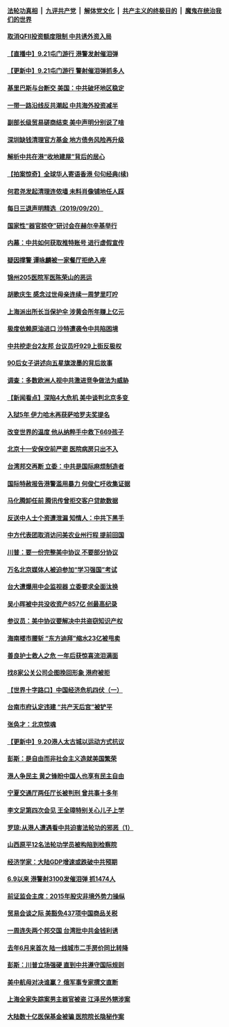 ####  [法轮功真相](../../../../basic/blob/master/README.md?t=09211152) &nbsp;|&nbsp; [九评共产党](../../../../9ping.md/blob/master/README.md?t=09211152) &nbsp;|&nbsp; [解体党文化](../../../../jtdwh.md/blob/master/README.md?t=09211152)  &nbsp;|&nbsp; [共产主义的终极目的](../../../../gczydzjmd.md/blob/master/README.md?t=09211152) &nbsp;|&nbsp; [魔鬼在统治我们的世界](../../../../mgztzwmdsj.md/blob/master/README.md?t=09211152) 

#### [取消QFII投资额度限制 中共诱外资入局](../pages/nsc413/n11515403.md?t=09211152) 

#### [【直播中】9.21屯门游行 港警发射催泪弹](../pages/nsc413/n11533277.md?t=09211152) 

#### [【更新中】9.21屯门游行 警射催泪弹抓多人](../pages/nsc413/n11534673.md?t=09211152) 


#### [基里巴斯与台断交 美国：中共破坏地区稳定](../pages/nsc413/n11536743.md?t=09211152) 

#### [一带一路沿线反共潮起 中共海外投资减半](../pages/nsc413/n11520228.md?t=09211152) 

#### [副部长级贸易磋商结束 美中声明分别说了啥](../pages/nsc413/n11536402.md?t=09211152) 

#### [深圳缺钱清理官方基金 地方债务风险再升级](../pages/nsc413/n11535810.md?t=09211152) 

#### [解析中共在港“收地建屋”背后的居心](../pages/nsc413/n11523814.md?t=09211152) 

#### [【拍案惊奇】全球华人寄语香港 句句经典(续)](../pages/nsc413/n11536382.md?t=09211152) 

#### [何君尧发起清理连侬墙 未料肖像铺地任人踩](../pages/nsc413/n11536549.md?t=09211152) 

#### [每日三退声明精选（2019/09/20）](../pages/nsc413/n11536505.md?t=09211152) 

#### [国家性“器官掠夺”研讨会在赫尔辛基举行](../pages/nsc413/n11532803.md?t=09211152) 

#### [内幕：中共如何获取推特账号 进行虚假宣传](../pages/nsc413/n11535181.md?t=09211152) 

#### [疑因撑警 谭咏麟被一家餐厅拒绝入座](../pages/nsc413/n11535545.md?t=09211152) 

#### [锦州205医院军医陈荣山的恶运](../pages/nsc413/n11535668.md?t=09211152) 

#### [胡歌庆生 感念过世母亲连续一周梦里叮咛](../pages/nsc413/n11535927.md?t=09211152) 

#### [上海派出所长当保护伞 涉黄会所年赚上亿元](../pages/nsc413/n11535842.md?t=09211152) 

#### [极度依赖原油进口 沙特遭袭令中共陷困境](../pages/nsc413/n11535965.md?t=09211152) 

#### [中共挖走台2友邦 台议员吁929上街反极权](../pages/nsc413/n11534891.md?t=09211152) 

#### [90后女子讲述向五星旗泼墨的背后故事](../pages/nsc413/n11535974.md?t=09211152) 

#### [调查：多数欧洲人视中共激进竞争做法为威胁](../pages/nsc413/n11535960.md?t=09211152) 

#### [【新闻看点】深陷4大危机 美中谈判北京多变 ](../pages/nsc413/n11535692.md?t=09211152) 

#### [入狱5年 伊力哈木再获萨哈罗夫奖提名](../pages/nsc413/n11535255.md?t=09211152) 

#### [改变世界的温度 他从纳粹手中救下669孩子](../pages/nsc413/n11533911.md?t=09211152) 

#### [北京十一安保空前严密 医院病房只出不入](../pages/nsc413/n11534909.md?t=09211152) 

#### [台湾邦交再断 立委：中共是国际麻烦制造者](../pages/nsc413/n11535042.md?t=09211152) 

#### [国际特赦报告港警滥用暴力 何俊仁吁收集证据](../pages/nsc413/n11533652.md?t=09211152) 

#### [马化腾卸任前 腾讯传曾拒交客户贷款数据](../pages/nsc413/n11535359.md?t=09211152) 

#### [反送中人士个资遭泄漏 知情人：中共下黑手](../pages/nsc413/n11535626.md?t=09211152) 

#### [中方代表团取消访问美农业州行程 提前回国](../pages/nsc413/n11535507.md?t=09211152) 

#### [川普：要一份完整美中协议 不要部分协议](../pages/nsc413/n11535676.md?t=09211152) 

#### [万名北京媒体人被迫参加“学习强国”考试](../pages/nsc413/n11535642.md?t=09211152) 

#### [台大遭爆用中企监视器 立委要求全面汰换](../pages/nsc413/n11535211.md?t=09211152) 

#### [吴小晖被中共没收资产857亿 创最高纪录](../pages/nsc413/n11535556.md?t=09211152) 

#### [参议员：美中协议要解决中共盗窃知识产权](../pages/nsc413/n11535602.md?t=09211152) 

#### [海南楼市腰斩 “东方迪拜”缩水23亿被甩卖](../pages/nsc413/n11535467.md?t=09211152) 

#### [善良护士救人之危 一年后获惊喜流泪满面](../pages/nsc413/n11535524.md?t=09211152) 

#### [找8家公关公司企图挽回形象 港府被拒](../pages/nsc413/n11535340.md?t=09211152) 

#### [【世界十字路口】中国经济危机四伏（一）](../pages/nsc413/n11533631.md?t=09211152) 

#### [台南市府认定违建 “共产天后宫”被铲平](../pages/nsc413/n11535049.md?t=09211152) 

#### [张奂才：北京惊魂](../pages/nsc413/n11535332.md?t=09211152) 

#### [【更新中】9.20港人太古城以运动方式抗议](../pages/nsc413/n11534630.md?t=09211152) 

#### [彭斯：是自由而非社会主义造就美国繁荣](../pages/nsc413/n11534894.md?t=09211152) 

#### [港人争民主 黄之锋盼中国人也享有民主自由](../pages/nsc413/n11519193.md?t=09211152) 

#### [宁夏交通厅两任厅长被判刑 曾共事十多年](../pages/nsc413/n11535184.md?t=09211152) 


#### [李文足第四次会见 王全璋特别关心儿子上学](../pages/nsc413/n11534713.md?t=09211152) 

#### [罗琼:从港人遭遇看中共迫害法轮功的邪恶（1）](../pages/nsc413/n11507862.md?t=09211152) 

#### [山西原平12名法轮功学员被构陷到检察院](../pages/nsc413/n11534733.md?t=09211152) 

#### [经济学家：大陆GDP增速或跌破中共预期](../pages/nsc413/n11534825.md?t=09211152) 

#### [6.9以来 港警射3100发催泪弹 抓1474人](../pages/nsc413/n11534497.md?t=09211152) 

#### [前证监会主席：2015年股灾非境外势力操纵](../pages/nsc413/n11534756.md?t=09211152) 

#### [贸易会谈之际 美豁免437项中国商品关税](../pages/nsc413/n11534771.md?t=09211152) 

#### [一周连失两个邦交国 台湾批中共金钱利诱](../pages/nsc413/n11534689.md?t=09211152) 

#### [去年6月来首次 陆一线城市二手房价同比转降](../pages/nsc413/n11534079.md?t=09211152) 

#### [彭斯：川普立场强硬 直到中共遵守国际规则](../pages/nsc413/n11533669.md?t=09211152) 

#### [美中航母对决谁赢？ 俄军事专家撰文直断](../pages/nsc413/n11534598.md?t=09211152) 

#### [上海全家失踪案男主器官被盗 江泽民外甥涉案](../pages/nsc413/n11482022.md?t=09211152) 

#### [大陆数十亿医保基金被骗 医院院长隐秘作案](../pages/nsc413/n11534342.md?t=09211152) 

